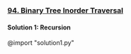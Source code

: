 ### [94\. Binary Tree Inorder Traversal](https://leetcode.com/problems/binary-tree-inorder-traversal/)

#### Solution 1: Recursion

@import "solution1.py"